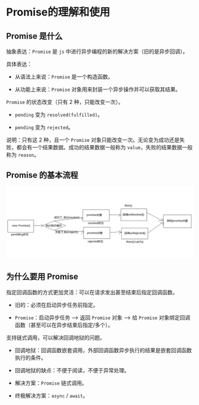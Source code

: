 # Promise的理解和使用

## Promise 是什么

抽象表达：`Promise` 是 `js` 中进行异步编程的新的解决方案（旧的是异步回调）。

具体表达：

- 从语法上来说：`Promise` 是一个构造函数。

- 从功能上来说：`Promise` 对象用来封装一个异步操作并可以获取其结果。

`Promise` 的状态改变（只有 2 种，只能改变一次）。

- `pending` 变为 `resolved(fulfilled)`。

- `pending` 变为 `rejected`。

说明：只有这 2 种，且一个 `Promise` 对象只能改变一次。无论变为成功还是失败，都会有一个结果数据。成功的结果数据一般称为 `value`，失败的结果数据一般称为 `reason`。

## Promise 的基本流程

![Promise的基本流程](./img/Promise_process.png)

## 为什么要用 Promise

指定回调函数的方式更加灵活：可以在请求发出甚至结束后指定回调函数。

- 旧的：必须在启动异步任务前指定。

- `Promise`：启动异步任务 --> 返回 `Promise` 对象 --> 给 `Promise` 对象绑定回调函数（甚至可以在异步结束后指定/多个）。

支持链式调用，可以解决回调地狱的问题。

- 回调地狱：回调函数嵌套调用，外部回调函数异步执行的结果是嵌套回调函数执行的条件。

- 回调地狱的缺点：不便于阅读，不便于异常处理。

- 解决方案：`Promise` 链式调用。

- 终极解决方案：`async` / `await`。
